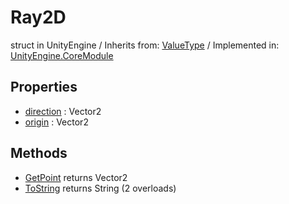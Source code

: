 # Ray2D
struct in UnityEngine
 / Inherits from: <a href="https://docs.unity3d.com/6000.0/Documentation/ScriptReference/ValueType.html">ValueType</a> / Implemented in: <a href="https://docs.unity3d.com/6000.0/Documentation/ScriptReference/UnityEngine.CoreModule.html">UnityEngine.CoreModule</a>

## Properties
- <a href="https://docs.unity3d.com/6000.0/Documentation/ScriptReference/Ray2D-direction.html">direction</a> : Vector2
- <a href="https://docs.unity3d.com/6000.0/Documentation/ScriptReference/Ray2D-origin.html">origin</a> : Vector2

## Methods
- <a href="https://docs.unity3d.com/6000.0/Documentation/ScriptReference/Ray2D.GetPoint.html">GetPoint</a> returns Vector2
- <a href="https://docs.unity3d.com/6000.0/Documentation/ScriptReference/Ray2D.ToString.html">ToString</a> returns String (2 overloads)
